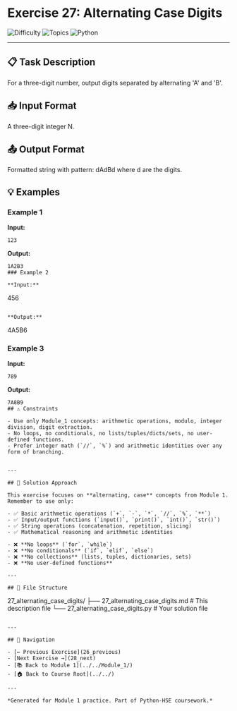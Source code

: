 # Exercise 27: Alternating Case Digits

![Difficulty](https://img.shields.io/badge/Difficulty-Module%201-green)
![Topics](https://img.shields.io/badge/Topics-alternating%2C%20case-blue)
![Python](https://img.shields.io/badge/Python-Module%201%20Concepts-yellow)

---

## 📋 Task Description

For a three-digit number, output digits separated by alternating 'A' and 'B'.
## 📥 Input Format

A three-digit integer N.
## 📤 Output Format

Formatted string with pattern: dAdBd where d are the digits.
## 💡 Examples

### Example 1

**Input:**
```
123
```

**Output:**
```
1A2B3
### Example 2

**Input:**
```
456
```

**Output:**
```
4A5B6
### Example 3

**Input:**
```
789
```

**Output:**
```
7A8B9
## ⚠️ Constraints

- Use only Module_1 concepts: arithmetic operations, modulo, integer division, digit extraction.
- No loops, no conditionals, no lists/tuples/dicts/sets, no user-defined functions.
- Prefer integer math (`//`, `%`) and arithmetic identities over any form of branching.


---

## 🎯 Solution Approach

This exercise focuses on **alternating, case** concepts from Module 1. Remember to use only:

- ✅ Basic arithmetic operations (`+`, `-`, `*`, `//`, `%`, `**`)
- ✅ Input/output functions (`input()`, `print()`, `int()`, `str()`)
- ✅ String operations (concatenation, repetition, slicing)
- ✅ Mathematical reasoning and arithmetic identities

- ❌ **No loops** (`for`, `while`)
- ❌ **No conditionals** (`if`, `elif`, `else`)
- ❌ **No collections** (lists, tuples, dictionaries, sets)
- ❌ **No user-defined functions**

---

## 📁 File Structure
```
27_alternating_case_digits/
├── 27_alternating_case_digits.md     # This description file
└── 27_alternating_case_digits.py     # Your solution file
```

---

## 🔗 Navigation

- [← Previous Exercise](26_previous) 
- [Next Exercise →](28_next)
- [📚 Back to Module 1](../../Module_1/)
- [🏠 Back to Course Root](../../)

---

*Generated for Module 1 practice. Part of Python-HSE coursework.*
